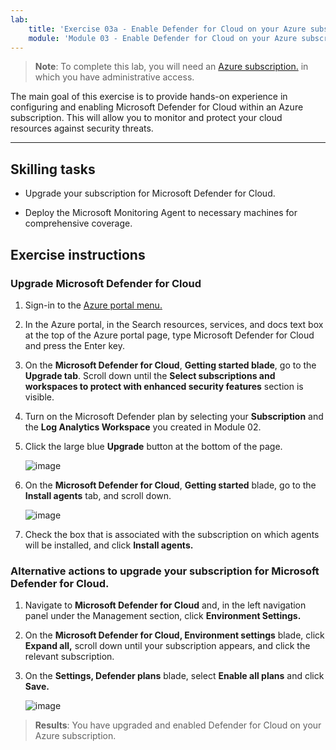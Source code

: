 ```yaml
---
lab:
    title: 'Exercise 03a - Enable Defender for Cloud on your Azure subscription'
    module: 'Module 03 - Enable Defender for Cloud on your Azure subscription'
---
```



>**Note**: To complete this lab, you will need an [Azure subscription.](https://azure.microsoft.com/en-us/free/?azure-portal=true) in which you have administrative access. 


The main goal of this exercise is to provide hands-on experience in configuring and enabling Microsoft Defender for Cloud within an Azure subscription. This will allow you to monitor and protect your cloud resources against security threats. 

---

## Skilling tasks

- Upgrade your subscription for Microsoft Defender for Cloud.
  
- Deploy the Microsoft Monitoring Agent to necessary machines for comprehensive coverage.

## Exercise instructions

### Upgrade Microsoft Defender for Cloud

1. Sign-in to the [Azure portal menu.](https://portal.azure.com/)

2. In the Azure portal, in the Search resources, services, and docs text box at the top of the Azure portal page, type Microsoft Defender for Cloud and press the Enter key.

3. On the **Microsoft Defender for Cloud**, **Getting started blade**, go to the **Upgrade tab**. Scroll down until the **Select subscriptions and workspaces to protect with enhanced security features** section is visible.

4. Turn on the Microsoft Defender plan by selecting your **Subscription** and the **Log Analytics Workspace** you created in Module 02.

5. Click the large blue **Upgrade** button at the bottom of the page.
   
    ![image](https://github.com/MicrosoftLearning/Secure-Azure-services-and-workloads-with-Microsoft-Cloud-Security-Benchmark/assets/91347931/256bd584-b04f-4d5b-81a7-c83dd1af3b4f)
   
6. On the **Microsoft Defender for Cloud**, **Getting started** blade, go to the **Install agents** tab, and scroll down.

    ![image](https://github.com/MicrosoftLearning/Secure-Azure-services-and-workloads-with-Microsoft-Cloud-Security-Benchmark/assets/91347931/8120ec8f-23dc-4636-bc45-b415c7894b8c)

7. Check the box that is associated with the subscription on which agents will be installed, and click **Install agents.**

### Alternative actions to upgrade your subscription for Microsoft Defender for Cloud.

1. Navigate to **Microsoft Defender for Cloud** and, in the left navigation panel under the Management section, click **Environment Settings.**
   
2. On the **Microsoft Defender for Cloud, Environment settings** blade, click **Expand all,** scroll down until your subscription appears, and click the relevant subscription.

3. On the **Settings, Defender plans** blade, select **Enable all plans** and click **Save.**

   ![image](https://github.com/MicrosoftLearning/Secure-Azure-services-and-workloads-with-Microsoft-Defender-for-Cloud-regulatory-compliance-controls/assets/91347931/4b684851-98ae-4720-a3e3-afa99aab8c43)




   

   
> **Results**: You have upgraded and enabled Defender for Cloud on your Azure subscription.
